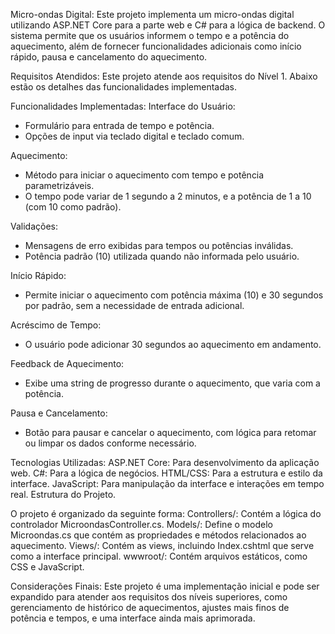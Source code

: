 Micro-ondas Digital:
Este projeto implementa um micro-ondas digital utilizando ASP.NET Core para a parte web e C# para a lógica de backend. O sistema permite que os usuários informem o tempo e a potência do aquecimento, além de fornecer funcionalidades adicionais como início rápido, pausa e cancelamento do aquecimento.

Requisitos Atendidos:
Este projeto atende aos requisitos do Nível 1. Abaixo estão os detalhes das funcionalidades implementadas.

Funcionalidades Implementadas:
Interface do Usuário:
- Formulário para entrada de tempo e potência.
- Opções de input via teclado digital e teclado comum.

Aquecimento:
- Método para iniciar o aquecimento com tempo e potência parametrizáveis.
- O tempo pode variar de 1 segundo a 2 minutos, e a potência de 1 a 10 (com 10 como padrão).

Validações:
- Mensagens de erro exibidas para tempos ou potências inválidas.
- Potência padrão (10) utilizada quando não informada pelo usuário.

Início Rápido:
- Permite iniciar o aquecimento com potência máxima (10) e 30 segundos por padrão, sem a necessidade de entrada adicional.

Acréscimo de Tempo:
- O usuário pode adicionar 30 segundos ao aquecimento em andamento.

Feedback de Aquecimento:
- Exibe uma string de progresso durante o aquecimento, que varia com a potência.
  
Pausa e Cancelamento:
- Botão para pausar e cancelar o aquecimento, com lógica para retomar ou limpar os dados conforme necessário.
  
Tecnologias Utilizadas:
ASP.NET Core: Para desenvolvimento da aplicação web.
C#: Para a lógica de negócios.
HTML/CSS: Para a estrutura e estilo da interface.
JavaScript: Para manipulação da interface e interações em tempo real.
Estrutura do Projeto.

O projeto é organizado da seguinte forma:
Controllers/: Contém a lógica do controlador MicroondasController.cs.
Models/: Define o modelo Microondas.cs que contém as propriedades e métodos relacionados ao aquecimento.
Views/: Contém as views, incluindo Index.cshtml que serve como a interface principal.
wwwroot/: Contém arquivos estáticos, como CSS e JavaScript.

Considerações Finais:
Este projeto é uma implementação inicial e pode ser expandido para atender aos requisitos dos níveis superiores, como gerenciamento de histórico de aquecimentos, ajustes mais finos de potência e tempos, e uma interface ainda mais aprimorada.
